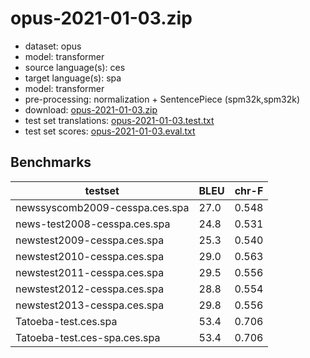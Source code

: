 # opus-2021-01-03.zip

* dataset: opus
* model: transformer
* source language(s): ces
* target language(s): spa
* model: transformer
* pre-processing: normalization + SentencePiece (spm32k,spm32k)
* download: [opus-2021-01-03.zip](https://object.pouta.csc.fi/Tatoeba-MT-models/ces-spa/opus-2021-01-03.zip)
* test set translations: [opus-2021-01-03.test.txt](https://object.pouta.csc.fi/Tatoeba-MT-models/ces-spa/opus-2021-01-03.test.txt)
* test set scores: [opus-2021-01-03.eval.txt](https://object.pouta.csc.fi/Tatoeba-MT-models/ces-spa/opus-2021-01-03.eval.txt)

## Benchmarks

| testset               | BLEU  | chr-F |
|-----------------------|-------|-------|
| newssyscomb2009-cesspa.ces.spa 	| 27.0 	| 0.548 |
| news-test2008-cesspa.ces.spa 	| 24.8 	| 0.531 |
| newstest2009-cesspa.ces.spa 	| 25.3 	| 0.540 |
| newstest2010-cesspa.ces.spa 	| 29.0 	| 0.563 |
| newstest2011-cesspa.ces.spa 	| 29.5 	| 0.556 |
| newstest2012-cesspa.ces.spa 	| 28.8 	| 0.554 |
| newstest2013-cesspa.ces.spa 	| 29.8 	| 0.556 |
| Tatoeba-test.ces.spa 	| 53.4 	| 0.706 |
| Tatoeba-test.ces-spa.ces.spa 	| 53.4 	| 0.706 |

